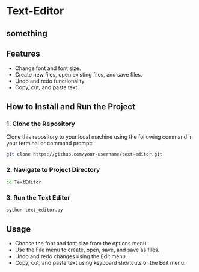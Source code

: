 # Text-Editor

## something

## Features

- Change font and font size.
- Create new files, open existing files, and save files.
- Undo and redo functionality.
- Copy, cut, and paste text.

## How to Install and Run the Project

### 1. Clone the Repository

Clone this repository to your local machine using the following command in your terminal or command prompt:

```bash
git clone https://github.com/your-username/text-editor.git
```

### 2. Navigate to Project Directory

```bash
cd TextEditor
```

### 3. Run the Text Editor

```bash
python text_editor.py
```

## Usage

- Choose the font and font size from the options menu.
- Use the File menu to create, open, save, and save as files.
- Undo and redo changes using the Edit menu.
- Copy, cut, and paste text using keyboard shortcuts or the Edit menu.
